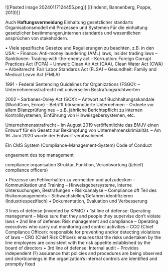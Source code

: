 ![[Pasted image 20240117124455.png]]
[[(Inderst, Bannenberg, Poppe, 2013)]]

Auch **Haftungsvermeidung**
Einhaltung gesetzlicher standarts
Organisationsmodell mit Prozessen und Systemen 
Für die einhaltung gesetzlicher bestimmungen,internen standards und wesentlichen ansprüchen von stakeholdern.

• Viele spezifische Gesetze und Regulierungen zu beachten,
z.B. in den USA:
– Finance: Anti-money laundering (AML) laws, insider trading laws
– Sanktionen: Trading-with-the-enemy act
– Korruption: Foreign Corrupt Practices Act (FCPA)
– Umwelt: Clean Air Act (CAA), Clean Water Act (CWA)
– Arbeitsrecht: Fair Labor Standards Act (FLSA)
– Gesundheit: Family and Medical Leave Act (FMLA)

1991 - Federal Sentencing Guidelines for Organizations (FSGO):
– Unternehmensstrafrecht mit universellen Bestrafungsrichtwerten

2002 – Sarbanes-Oxley Act (SOX):
– Antwort auf Buchhaltungsskandale (WorldCom, Enron)
– Betrifft börsennotierte Unternehmen
– Ordnete vor allem Bilanzprüfung neu
– z.B. jährliche Berichtspflicht zu internen Kontrollsystemen, Einführung
von Hinweisgebersystemen, etc.

Unternehmensstrafrecht
– Im August 2019 veröffentlichte das BMJV einen Entwurf für
ein Gesetz zur Bekämpfung von Unternehmenskrimialität.
– Am 16. Juni 2020 wurde der Entwurf verabschiedet

EIn CMS System (Compliance-Management-System)
Code of Conduct

engaement des top management

compliance organisation 
Struktur, Funktion, Verantwortung
((chief) compliance officers)

• Prozesse um Fehlverhalten zu vermeiden und aufzudecken
– Kommunikation und Training
– Hinweisgebersysteme, interne Untersuchungen, Bestrafungen
• Risikoanalyse
– Compliance oft Teil des Risikomanagements
– Schwachstellen/Gefahren identifizieren (Industriespezifisch)
• Dokumentation, Evaluation und Verbesserung

3 lines of defense (invented by KPMG)
• 1st line of defense: Operating management
– Make sure that they and people they supervise don’t violate laws
• 2nd line of defense: Risk management and compliance
– Operating executives who carry out monitoring and control activities
– CCO (Chief Compliance Officer): responsible for preventing and/or
detecting violations of laws
– CRO (Chief Risk Officer): ensures that the risks undertaken by the line
employees are consistent with the risk appetite established by the
board of directors
• 3rd line of defense: Internal audit
– Provides independent (?) assurance that policies and procedures are
being observed and shortcomings in the organization’s internal controls
are identified and promptly fixed